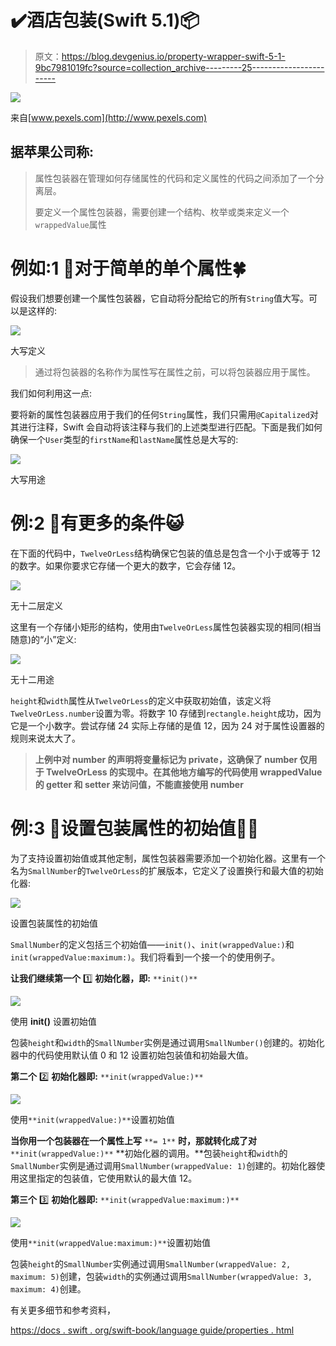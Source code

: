 # ✔️酒店包装(Swift 5.1)📦

> 原文：<https://blog.devgenius.io/property-wrapper-swift-5-1-9bc7981019fc?source=collection_archive---------25----------------------->

![](img/1d3df0f47a1612a714370b306a8c71a3.png)

来自[www.pexels.com](http://www.pexels.com)

## 据苹果公司称:

> 属性包装器在管理如何存储属性的代码和定义属性的代码之间添加了一个分离层。
> 
> 要定义一个属性包装器，需要创建一个结构、枚举或类来定义一个`wrappedValue`属性

# **例如:1** 🔢对于简单的单个属性🍀

假设我们想要创建一个属性包装器，它自动将分配给它的所有`String`值大写。可以是这样的:

![](img/a420e8b0bd90b1db4eaf6aff225c2e6a.png)

大写定义

> 通过将包装器的名称作为属性写在属性之前，可以将包装器应用于属性。

我们如何利用这一点:

要将新的属性包装器应用于我们的任何`String`属性，我们只需用`@Capitalized`对其进行注释，Swift 会自动将该注释与我们的上述类型进行匹配。下面是我们如何确保一个`User`类型的`firstName`和`lastName`属性总是大写的:

![](img/3848b7152fa886116070833bf90d750f.png)

大写用途

# **例:2** 🔢有更多的条件😺

在下面的代码中，`TwelveOrLess`结构确保它包装的值总是包含一个小于或等于 12 的数字。如果你要求它存储一个更大的数字，它会存储 12。

![](img/6e596bd1c33ced9a371e9d434e7411f7.png)

无十二层定义

这里有一个存储小矩形的结构，使用由`TwelveOrLess`属性包装器实现的相同(相当随意)的“小”定义:

![](img/0e92e20462aaaeed34585eccc985303b.png)

无十二用途

`height`和`width`属性从`TwelveOrLess`的定义中获取初始值，该定义将`TwelveOrLess.number`设置为零。将数字 10 存储到`rectangle.height`成功，因为它是一个小数字。尝试存储 24 实际上存储的是值 12，因为 24 对于属性设置器的规则来说太大了。

> **上例中对 number 的声明将变量标记为 private，这确保了 number 仅用于 TwelveOrLess 的实现中。在其他地方编写的代码使用 wrappedValue 的 getter 和 setter 来访问值，不能直接使用 number**

# **例:3** 🔢设置包装属性的初始值👷👷

为了支持设置初始值或其他定制，属性包装器需要添加一个初始化器。这里有一个名为`SmallNumber`的`TwelveOrLess`的扩展版本，它定义了设置换行和最大值的初始化器:

![](img/1ad4bcbd9d1df3e881b990a52514206a.png)

设置包装属性的初始值

`SmallNumber`的定义包括三个初始值——`init()`、`init(wrappedValue:)`和`init(wrappedValue:maximum:)`。我们将看到一个接一个的使用例子。

**让我们继续第一个** 1️⃣ **初始化器，即:** `**init()**`

![](img/dd76481dd683b4ea948c03815c588a62.png)

使用 **init()** 设置初始值

包装`height`和`width`的`SmallNumber`实例是通过调用`SmallNumber()`创建的。初始化器中的代码使用默认值 0 和 12 设置初始包装值和初始最大值。

**第二个** 2️⃣ **初始化器即:** `**init(wrappedValue:)**`

![](img/cf0b108852cf753579085138eec87db9.png)

使用`**init(wrappedValue:)**`设置初始值

**当你用一个包装器在一个属性上写** `**= 1**` **时，那就转化成了对** `**init(wrappedValue:)**` **初始化器的调用。**包装`height`和`width`的`SmallNumber`实例是通过调用`SmallNumber(wrappedValue: 1)`创建的。初始化器使用这里指定的包装值，它使用默认的最大值 12。

**第三个** 3️⃣ **初始化器即:** `**init(wrappedValue:maximum:)**`

![](img/32bffe04ade5f85dc242b7f86c9449cb.png)

使用`**init(wrappedValue:maximum:)**`设置初始值

包装`height`的`SmallNumber`实例通过调用`SmallNumber(wrappedValue: 2, maximum: 5)`创建，包装`width`的实例通过调用`SmallNumber(wrappedValue: 3, maximum: 4)`创建。

有关更多细节和参考资料，

[https://docs . swift . org/swift-book/language guide/properties . html](https://docs.swift.org/swift-book/LanguageGuide/Properties.html)